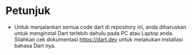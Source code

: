 # Petunjuk 

- Untuk menjalankan semua code dart di repository ini, anda diharuskan untuk menginstal Dart terlebih dahulu pada PC atau Laptop anda. Silahkan cek dokumentasi https://dart.dev untuk melakukan installasi bahasa Dart nya. 